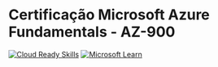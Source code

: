 # Certificação Microsoft Azure Fundamentals - AZ-900

[![Cloud Ready Skills](https://img.shields.io/badge/Cloud%20Ready%20Skills-Link-brightgreen?style=plastic)](https://msftstudentcert.cloudreadyskills.com) [![Microsoft Learn](https://img.shields.io/badge/Microsoft%20Learn-Link-brightgreen?style=plastic)](https://learn.microsoft.com/pt-br/certifications/exams/az-900/)
